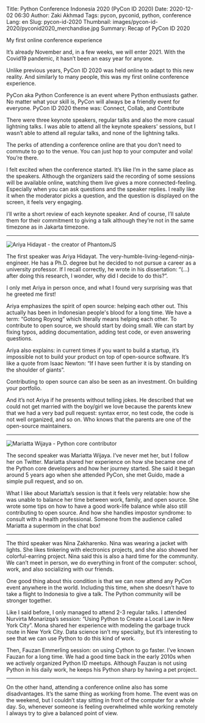Title: Python Conference Indonesia 2020 (PyCon ID 2020)
Date: 2020-12-02 06:30
Author: Zaki Akhmad
Tags: pycon, pyconid, python, conference
Lang: en
Slug: pycon-id-2020
Thumbnail: images/pycon-id-2020/pyconid2020_merchandise.jpg
Summary: Recap of PyCon ID 2020

My first online conference experience

It’s already November and, in a few weeks, we will enter 2021. With the Covid19 pandemic,
it hasn’t been an easy year for anyone. 

Unlike previous years, PyCon ID 2020 was held online to adapt to this new reality.
And similarly to many people, this was my first online conference experience.

PyCon aka Python Conference is an event where Python enthusiasts gather.
No matter what your skill is, PyCon will always be a friendly event for everyone.
PyCon ID 2020 theme
was: Connect, Collab, and Contribute

There were three keynote speakers, regular talks and also the more casual lightning talks.
I was able to attend all the keynote speakers' sessions,
but I wasn’t able to attend all regular talks, and none of the lightning talks.

The perks of attending a conference online are that you don’t need to commute to go
to the venue. You can just hop to your computer and voila! You’re there.

I felt excited when the conference started. It’s like I’m in the same place as
the speakers. Although the organizers said the recording of some sessions will
be available online, watching them live gives a more connected-feeling.
Especially when you can ask questions and the speaker replies.
I really like it when the moderator picks a question,
and the question is displayed on the screen, it feels very engaging.

I’ll write a short review of each keynote speaker.
And of course, I’ll salute them for their commitment to giving a talk
although they’re not in the same timezone as in Jakarta timezone.

---

![Ariya Hidayat - the creator of PhantomJS]({filename}/images/pycon-id-2020/pyconid2020_ariya_hidayat.jpg)

The first speaker was Ariya Hidayat. The very-humble-living-legend-ninja-engineer.
He has a Ph.D. degree but he decided to not pursue a career as a university professor.
If I recall correctly, he wrote in his dissertation: “(...) after doing this research,
I wonder, why did I decide to do this?”. 

I only met Ariya in person once, and what I found very surprising was
that he greeted me first!

Ariya emphasizes the spirit of open source: helping each other out.
This actually has been in Indonesian people's blood for a long time.
We have a term: “Gotong Royong” which literally means helping each other.
To contribute to open source, we should start by doing small.
We can start by fixing typos, adding documentation, adding test code,
or even answering questions.

Ariya also explains: in current times if you want to build a startup,
it’s impossible not to build your product on top of open-source software.
It’s like a quote from Isaac Newton: 
“If I have seen further it is by standing on the shoulder of giants”. 

Contributing to open source can also be seen as an investment.
On building your portfolio.

And it’s not Ariya if he presents without telling jokes.
He described that we could not get married with the boy/girl we love because
the parents knew that we had a very bad pull request: syntax error,
no test code, the code is not well organized, and so on.
Who knows that the parents are one of the open-source maintainers. 

---

![Mariatta Wijaya - Python core contributor]({filename}/images/pycon-id-2020/pyconid2020_mariatta_wijaya.jpg)

The second speaker was Mariatta Wijaya. I’ve never met her,
but I follow her on Twitter. Mariatta shared her experience on how she became
one of the Python core developers and how her journey started.
She said it began around 5 years ago when she attended PyCon,
she met Guido, made a simple pull request, and so on. 

What I like about Mariatta’s session is that it feels very relatable:
how she was unable to balance her time between work, family, and open source.
She wrote some tips on how to have a good work-life balance while also still
contributing to open source. And how she handles impostor syndrome:
to consult with a health professional.
Someone from the audience called Mariatta a supermom in the chat box! 

---

The third speaker was Nina Zakharenko. Nina was wearing a jacket with lights.
She likes tinkering with electronics projects, and she also showed her
colorful-earring project. Nina said this is also a hard time for the community.
We can’t meet in person, we do everything in front of the computer:
school, work, and also socializing with our friends. 

One good thing about this condition is that we can now attend any PyCon event
anywhere in the world. Including this time,
when she doesn’t have to take a flight to Indonesia to give a talk.
The Python community will be stronger together. 

Like I said before, I only managed to attend 2-3 regular talks.
I attended Nurvirta Monarizqa’s session:
“Using Python to Create a Local Law in New York City”. Mona shared her
experience with modeling the garbage truck route in New York City.
Data science isn’t my specialty, but it’s interesting to see
that we can use Python to do this kind of work. 

Then, Fauzan Emmerling session: on using Cython to go faster.
I’ve known Fauzan for a long time.
We had a good time back in the early 2010s when we actively
organized Python ID meetups.
Although Fauzan is not using Python in his daily work,
he keeps his Python sharp by having a pet project.

---

On the other hand, attending a conference online also has some disadvantages.
It’s the same thing as working from home. The event was on the weekend,
but I couldn’t stay sitting in front of the computer for a whole day.
So, whenever someone is feeling overwhelmed while working remotely
I always try to give a balanced point of view. 
